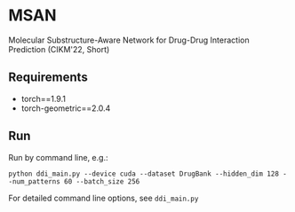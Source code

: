 # MSAN
Molecular Substructure-Aware Network for Drug-Drug Interaction Prediction (CIKM'22, Short)

## Requirements
* torch==1.9.1
* torch-geometric==2.0.4

## Run
Run by command line, e.g.:

`python ddi_main.py --device cuda --dataset DrugBank --hidden_dim 128 --num_patterns 60 --batch_size 256`

For detailed command line options, see `ddi_main.py`
